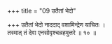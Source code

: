+++
title = "09 उतैतां भेदो"

+++
उतैतां भेदो नाददाद् वशामिन्द्रेण याचितः ।  
तस्मात् तं देवा एनसोवृश्चन्नहमुत्तरे ॥ १० ॥